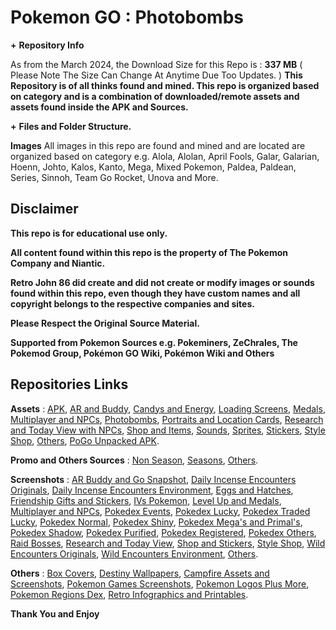 # __**Pokemon GO**__ __**:**__ __**Photobombs**__


**+** __**Repository Info**__

As from the March 2024, the Download Size for this Repo is : **337 MB** ( Please Note The Size Can Change At Anytime Due Too Updates. )
**This Repository is of all thinks found and mined. This repo is organized based on category and is a combination of downloaded/remote assets and assets found inside the APK and Sources.**


**+** __**Files and Folder Structure.**__

**Images**
All images in this repo are found and mined and are located are organized based on category e.g. Alola, Alolan, April Fools, Galar, Galarian, Hoenn, Johto, Kalos, Kanto, Mega, Mixed Pokemon, Paldea, Paldean, Series, Sinnoh, Team Go Rocket, Unova and More.


## __**Disclaimer**__

**This repo is for educational use only.**

**All content found within this repo is the property of The Pokemon Company and Niantic.**

**Retro John 86 did create and did not create or modify images or sounds found within this repo, even though they have custom names and all copyright belongs to the respective companies and sites.**

**Please Respect the Original Source Material.**

**Supported from Pokemon Sources e.g. Pokeminers, ZeChrales, The Pokemod Group, Pokémon GO Wiki, Pokémon Wiki and Others**


## __**Repositories Links**__

**Assets** : [APK](https://github.com/RetroJohn86/Pokemon-Go-Assets-APK), [AR and Buddy](https://github.com/RetroJohn86/Pokemon-Go-Assets-AR-and-Buddy), [Candys and Energy](https://github.com/RetroJohn86/Pokemon-Go-Assets-Candys-and-Energy), [Loading Screens](https://github.com/RetroJohn86/Pokemon-Go-Assets-Loading-Screens), [Medals](https://github.com/RetroJohn86/Pokemon-Go-Assets-Medals), [Multiplayer and NPCs](https://github.com/RetroJohn86/Pokemon-Go-Assets-Multiplayer-and-NPCs), [Photobombs](https://github.com/RetroJohn86/Pokemon-Go-Assets-Photobombs), [Portraits and Location Cards](https://github.com/RetroJohn86/Pokemon-Go-Assets-Portraits-and-Location-Cards), [Research and Today View with NPCs](https://github.com/RetroJohn86/Pokemon-Go-Assets-Research-and-Today-View-with-NPCs), [Shop and Items](https://github.com/RetroJohn86/Pokemon-Go-Assets-Shop-and-Items), [Sounds](https://github.com/RetroJohn86/Pokemon-Go-Assets-Sounds), [Sprites](https://github.com/RetroJohn86/Pokemon-Go-Assets-Sprites), [Stickers](https://github.com/RetroJohn86/Pokemon-Go-Assets-Stickers), [Style Shop](https://github.com/RetroJohn86/Pokemon-Go-Assets-Style-Shop), [Others](https://github.com/RetroJohn86/Pokemon-Go-Assets-Others), [PoGo Unpacked APK](https://github.com/RetroJohn86/PoGo-Unpacked-APK).

**Promo and Others Sources** : 
[Non Season](https://github.com/RetroJohn86/Pokemon-Go-Promo-and-Others-Sources-Non-Season), [Seasons](https://github.com/RetroJohn86/Pokemon-Go-Promo-and-Others-Sources-Seasons), [Others](https://github.com/RetroJohn86/Pokemon-Go-Promo-and-Others-Sources-Others).

**Screenshots** : [AR Buddy and Go Snapshot](https://github.com/RetroJohn86/PoGo-Screenshot-AR-Buddy-and-Go-Snapshot), [Daily Incense Encounters Originals](https://github.com/RetroJohn86/PoGo-Screenshot-Daily-Incense-Encounters-Originals-), [Daily Incense Encounters Environment](https://github.com/RetroJohn86/PoGo-Screenshot-Daily-Incense-Encounters-Environment-), [Eggs and Hatches](https://github.com/RetroJohn86/PoGo-Screenshot-Eggs-and-Hatches), [Friendship Gifts and Stickers](https://github.com/RetroJohn86/PoGo-Screenshot-Friendship-Gifts-and-Stickers), [IVs Pokemon](https://github.com/RetroJohn86/PoGo-Screenshot-IVs-Pokemon), [Level Up and Medals](https://github.com/RetroJohn86/PoGo-Screenshot-Level-Up-and-Medals), [Multiplayer and NPCs](https://github.com/RetroJohn86/PoGo-Screenshot-Multiplayer-and-NPCs), [Pokedex Events](https://github.com/RetroJohn86/PoGo-Screenshot-Pokedex-Events), [Pokedex Lucky](https://github.com/RetroJohn86/PoGo-Screenshot-Pokedex-Lucky), [Pokedex Traded Lucky](https://github.com/RetroJohn86/PoGo-Screenshot-Pokedex-Traded-Lucky), [Pokedex Normal](https://github.com/RetroJohn86/PoGo-Screenshot-Pokedex-Normal), [Pokedex Shiny](https://github.com/RetroJohn86/PoGo-Screenshot-Pokedex-Shiny), [Pokedex Mega's and Primal's](https://github.com/RetroJohn86/PoGo-Screenshot-Pokedex-Megas-and-Primals), [Pokedex Shadow](https://github.com/RetroJohn86/PoGo-Screenshot-Pokedex-Shadow), [Pokedex Purified](https://github.com/RetroJohn86/PoGo-Screenshot-Pokedex-Purified), [Pokedex Registered](https://github.com/RetroJohn86/PoGo-Screenshot-Pokedex-Registered), [Pokedex Others](https://github.com/RetroJohn86/PoGo-Screenshot-Pokedex-Others), [Raid Bosses](https://github.com/RetroJohn86/PoGo-Screenshot-Raid-Bosses), [Research and Today View](https://github.com/RetroJohn86/PoGo-Screenshot-Research-and-Today-View), [Shop and Stickers](https://github.com/RetroJohn86/PoGo-Screenshot-Shop-and-Stickers), [Style Shop](https://github.com/RetroJohn86/PoGo-Screenshot-Style-Shop), [Wild Encounters Originals](https://github.com/RetroJohn86/PoGo-Screenshot-Wild-Encounters-Originals-), [Wild Encounters Environment](https://github.com/RetroJohn86/PoGo-Screenshot-Wild-Encounters-Environment-), [Others](https://github.com/RetroJohn86/PoGo-Screenshot-Others).

**Others** : [Box Covers](https://github.com/RetroJohn86/Box-Covers), [Destiny Wallpapers](https://github.com/RetroJohn86/Destiny-Wallpapers), [Campfire Assets and Screenshots](https://github.com/RetroJohn86/Campfire-Assets-and-Screenshots), [Pokemon Games Screenshots](https://github.com/RetroJohn86/Pokemon-Games-Screenshots), [Pokemon Logos Plus More](https://github.com/RetroJohn86/Pokemon-Logos-Plus-More), [Pokemon Regions Dex](https://github.com/RetroJohn86/Pokemon-Regions-Dex), [Retro Infographics and Printables](https://github.com/RetroJohn86/Retro-Infographics-and-Printables).


__**Thank You and Enjoy**__